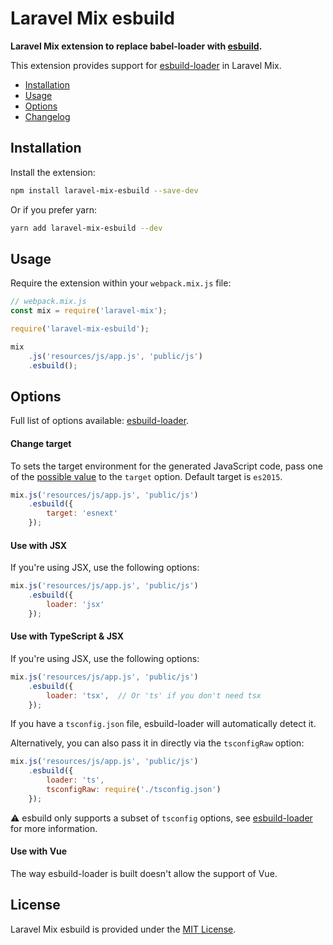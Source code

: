 # Laravel Mix esbuild

**Laravel Mix extension to replace babel-loader with [esbuild](https://github.com/evanw/esbuild).**

This extension provides support for [esbuild-loader](https://github.com/privatenumber/esbuild-loader) in Laravel Mix.

* [Installation](https://github.com/shaffe-fr/laravel-mix-esbuild#installation)
* [Usage](https://github.com/shaffe-fr/laravel-mix-esbuild#usage)
* [Options](https://github.com/shaffe-fr/laravel-mix-esbuild#options)
* [Changelog](https://github.com/shaffe-fr/laravel-mix-esbuild#changelog)

## Installation

Install the extension:

```sh
npm install laravel-mix-esbuild --save-dev
```

Or if you prefer yarn:

```sh
yarn add laravel-mix-esbuild --dev
```

## Usage

Require the extension within your `webpack.mix.js` file:

```js
// webpack.mix.js
const mix = require('laravel-mix');

require('laravel-mix-esbuild');

mix
    .js('resources/js/app.js', 'public/js')
    .esbuild();
```

## Options

Full list of options available: [esbuild-loader](https://github.com/privatenumber/esbuild-loader).

#### Change target

To sets the target environment for the generated JavaScript code, pass one of the [possible value](https://esbuild.github.io/api/#target) to the `target` option.
Default target is `es2015`.

```js
mix.js('resources/js/app.js', 'public/js')
    .esbuild({
        target: 'esnext'
    });
```

#### Use with JSX

If you're using JSX, use the following options:

```js
mix.js('resources/js/app.js', 'public/js')
    .esbuild({
        loader: 'jsx'
    });
```

#### Use with TypeScript & JSX

If you're using JSX, use the following options:

```js
mix.js('resources/js/app.js', 'public/js')
    .esbuild({
        loader: 'tsx',  // Or 'ts' if you don't need tsx
    });
```

If you have a `tsconfig.json` file, esbuild-loader will automatically detect it.

Alternatively, you can also pass it in directly via the `tsconfigRaw` option:


```js
mix.js('resources/js/app.js', 'public/js')
    .esbuild({
        loader: 'ts',
        tsconfigRaw: require('./tsconfig.json')
    });
```

⚠️ esbuild only supports a subset of `tsconfig` options, see [esbuild-loader](https://github.com/privatenumber/esbuild-loader#typescript--tsx) for more information.

#### Use with Vue

The way esbuild-loader is built doesn't allow the support of Vue.

## License

Laravel Mix esbuild is provided under the [MIT License](LICENSE.md).